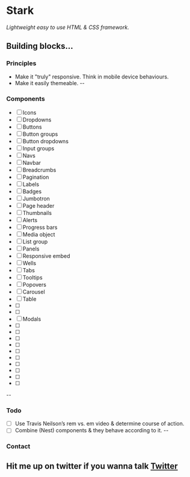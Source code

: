 # Stark
*Lightweight easy to use HTML &amp; CSS framework.*

Building blocks...
--
### Principles
* Make it "truly" responsive. Think in mobile device behaviours.
* Make it easily themeable.
--
### Components
- [ ] Icons
- [ ] Dropdowns
- [ ] Buttons
- [ ] Button groups
- [ ] Button dropdowns
- [ ] Input groups
- [ ] Navs
- [ ] Navbar
- [ ] Breadcrumbs
- [ ] Pagination
- [ ] Labels
- [ ] Badges
- [ ] Jumbotron
- [ ] Page header
- [ ] Thumbnails
- [ ] Alerts
- [ ] Progress bars
- [ ] Media object
- [ ] List group
- [ ] Panels
- [ ] Responsive embed
- [ ] Wells
- [ ] Tabs
- [ ] Tooltips
- [ ] Popovers
- [ ] Carousel
- [ ] Table
- [ ] 
- [ ]
- [ ] Modals
- [ ]
- [ ]
- [ ]
- [ ]
- [ ]
- [ ]
- [ ]
- [ ]
- [ ]
- [ ]
--
### Todo
- [ ] Use Travis Neilson’s rem vs. em video &amp; determine course of action.
- [ ] Combine (Nest) components &amp; they behave according to it.
--
### Contact
Hit me up on twitter if you wanna talk [Twitter](https://twitter.com/faffelkugel)
--
